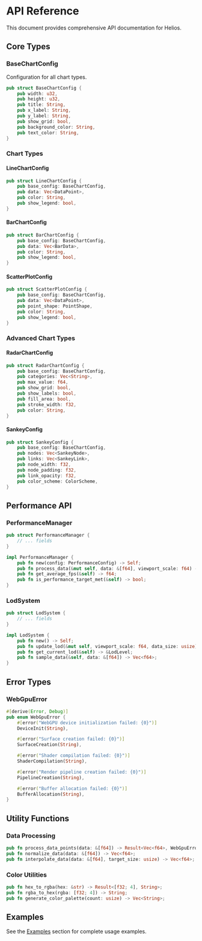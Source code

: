 # API Reference

This document provides comprehensive API documentation for Helios.

## Core Types

### BaseChartConfig

Configuration for all chart types.

```rust
pub struct BaseChartConfig {
    pub width: u32,
    pub height: u32,
    pub title: String,
    pub x_label: String,
    pub y_label: String,
    pub show_grid: bool,
    pub background_color: String,
    pub text_color: String,
}
```

### Chart Types

#### LineChartConfig

```rust
pub struct LineChartConfig {
    pub base_config: BaseChartConfig,
    pub data: Vec<DataPoint>,
    pub color: String,
    pub show_legend: bool,
}
```

#### BarChartConfig

```rust
pub struct BarChartConfig {
    pub base_config: BaseChartConfig,
    pub data: Vec<BarData>,
    pub color: String,
    pub show_legend: bool,
}
```

#### ScatterPlotConfig

```rust
pub struct ScatterPlotConfig {
    pub base_config: BaseChartConfig,
    pub data: Vec<DataPoint>,
    pub point_shape: PointShape,
    pub color: String,
    pub show_legend: bool,
}
```

### Advanced Chart Types

#### RadarChartConfig

```rust
pub struct RadarChartConfig {
    pub base_config: BaseChartConfig,
    pub categories: Vec<String>,
    pub max_value: f64,
    pub show_grid: bool,
    pub show_labels: bool,
    pub fill_area: bool,
    pub stroke_width: f32,
    pub color: String,
}
```

#### SankeyConfig

```rust
pub struct SankeyConfig {
    pub base_config: BaseChartConfig,
    pub nodes: Vec<SankeyNode>,
    pub links: Vec<SankeyLink>,
    pub node_width: f32,
    pub node_padding: f32,
    pub link_opacity: f32,
    pub color_scheme: ColorScheme,
}
```

## Performance API

### PerformanceManager

```rust
pub struct PerformanceManager {
    // ... fields
}

impl PerformanceManager {
    pub fn new(config: PerformanceConfig) -> Self;
    pub fn process_data(&mut self, data: &[f64], viewport_scale: f64) -> Result<PerformanceMetrics, WebGpuError>;
    pub fn get_average_fps(&self) -> f64;
    pub fn is_performance_target_met(&self) -> bool;
}
```

### LodSystem

```rust
pub struct LodSystem {
    // ... fields
}

impl LodSystem {
    pub fn new() -> Self;
    pub fn update_lod(&mut self, viewport_scale: f64, data_size: usize);
    pub fn get_current_lod(&self) -> &LodLevel;
    pub fn sample_data(&self, data: &[f64]) -> Vec<f64>;
}
```

## Error Types

### WebGpuError

```rust
#[derive(Error, Debug)]
pub enum WebGpuError {
    #[error("WebGPU device initialization failed: {0}")]
    DeviceInit(String),

    #[error("Surface creation failed: {0}")]
    SurfaceCreation(String),

    #[error("Shader compilation failed: {0}")]
    ShaderCompilation(String),

    #[error("Render pipeline creation failed: {0}")]
    PipelineCreation(String),

    #[error("Buffer allocation failed: {0}")]
    BufferAllocation(String),
}
```

## Utility Functions

### Data Processing

```rust
pub fn process_data_points(data: &[f64]) -> Result<Vec<f64>, WebGpuError>;
pub fn normalize_data(data: &[f64]) -> Vec<f64>;
pub fn interpolate_data(data: &[f64], target_size: usize) -> Vec<f64>;
```

### Color Utilities

```rust
pub fn hex_to_rgba(hex: &str) -> Result<[f32; 4], String>;
pub fn rgba_to_hex(rgba: [f32; 4]) -> String;
pub fn generate_color_palette(count: usize) -> Vec<String>;
```

## Examples

See the [Examples](examples.md) section for complete usage examples.
